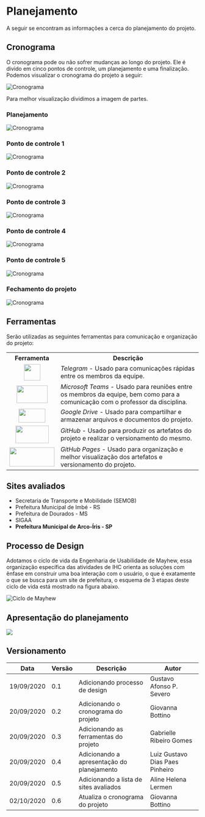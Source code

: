 # Planejamento

A seguir se encontram as informações a cerca do planejamento do projeto.

## Cronograma 

O cronograma pode ou não sofrer mudanças ao longo do projeto. Ele é divido em cinco pontos de controle, um planejamento e uma finalização. Podemos visualizar o cronograma do projeto a seguir: 

![Cronograma](/img/cronograma.png)


Para melhor visualização dividimos a imagem de partes. 

### Planejamento

![Cronograma](/img/cronograma_0.png)


### Ponto de controle 1


![Cronograma](/img/cronograma_1.png)


### Ponto de controle 2


![Cronograma](/img/cronograma_2.png)


### Ponto de controle 3


![Cronograma](/img/cronograma_3.png)


### Ponto de controle 4


![Cronograma](/img/cronograma_4.png)


### Ponto de controle 5


![Cronograma](/img/cronograma_5.png)


### Fechamento do projeto


![Cronograma](/img/cronograma_6.png)


## Ferramentas
Serão utilizadas as seguintes ferramentas para comunicação e organização do projeto:

<table>
  <tr>
    <th>Ferramenta</th>
    <th>Descrição</th>
  </tr>
  <tr>
    <td align="center"><img src="https://i.imgur.com/MbZSwsa.png" width="43" height="43"</td> 
    <td><i>Telegram</i> - Usado para comunicações rápidas entre os membros da equipe.</td>
  </tr>
  <tr>
    <td align="center"><img src="https://i.imgur.com/N1ffmbM.jpg" width="81" height="46"</td>
    <td><i>Microsoft Teams</i> - Usado para reuniões entre os membros da equipe, bem como para a comunicação com o professor da disciplina.</td>
  </tr>
  <tr>
    <td align="center"><img src="https://i.imgur.com/uuumMYH.png" width="70" height="36"</td>
    <td><i>Google Drive</i> - Usado para compartilhar e armazenar arquivos e documentos do projeto.</td>
  </tr>
  <tr>
    <td align="center"><img src="https://i.imgur.com/Ft3ePbi.png" width="87" height="46"</td>
    <td><i>GitHub</i> - Usado para produzir os artefatos do projeto e realizar o versionamento do mesmo.</td>
  </tr>
  <tr>
    <td align="center"><img src="https://res.cloudinary.com/practicaldev/image/fetch/s--cauE2BSf--/c_imagga_scale,f_auto,fl_progressive,h_420,q_auto,w_1000/https://dev-to-uploads.s3.amazonaws.com/i/2ogssyknk854ny56ei6e.jpeg" width="118" height="50"</td>
    <td><i>GitHub Pages</i> - Usado para organização e melhor visualização dos artefatos e versionamento do projeto.</td>
  </tr>
</table>

## Sites avaliados
- Secretaria de Transporte e Mobilidade (SEMOB)
- Prefeitura Municipal de Imbé - RS
- Prefeitura de Dourados - MS
- SIGAA
- **Prefeitura Municipal de Arco-Íris - SP** 


## Processo de Design

Adotamos o ciclo de vida da Engenharia de Usabilidade de Mayhew, essa organização específica das atividades de IHC orienta as soluções com ênfase em construir uma boa interação com o usuário, o que é exatamente o que se busca para um site de prefeitura, o esquema de 3 etapas deste ciclo de vida está mostrado na figura abaixo.

![Ciclo de Mayhew](/img/Mayhew.png)

## Apresentação do planejamento

[![](http://img.youtube.com/vi/1zWxaRFrJEc/0.jpg)](http://www.youtube.com/watch?v=1zWxaRFrJEc "Apresentação do planejamento ")

## Versionamento

| Data | Versão | Descrição | Autor |
|------|------|------|------|
|19/09/2020|0.1|Adicionando processo de design|Gustavo Afonso P. Severo|
|20/09/2020|0.2|Adicionando o cronograma do projeto|Giovanna Bottino|
|20/09/2020|0.3|Adicionando as ferramentas do projeto|Gabrielle Ribeiro Gomes|
|20/09/2020|0.4|Adicionando a apresentação do planejamento|Luiz Gustavo Dias Paes Pinheiro|
|20/09/2020|0.5|Adicionando a lista de sites avaliados|Aline Helena Lermen|
|02/10/2020|0.6|Atualiza o cronograma do projeto|Giovanna Bottino|
